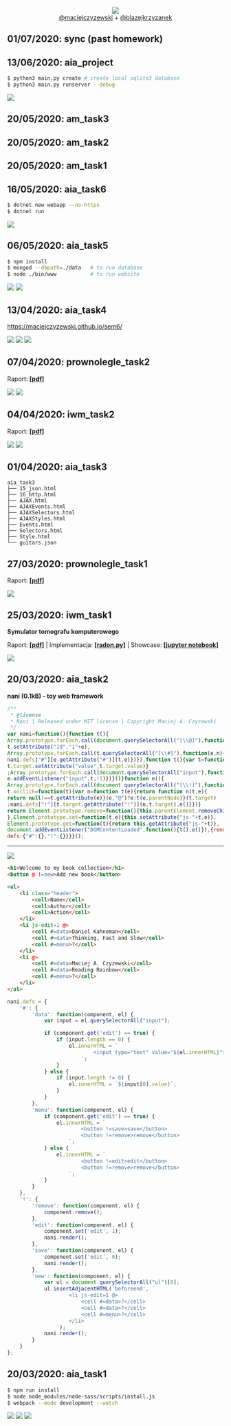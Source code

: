 <p align="center">
	<img src="sem6.jpg" />
	<br>
	<a href="https://github.com/maciejczyzewski/">@maciejczyzewski</a> + <a href="https://github.com/blazejkrzyzanek/">@blazejkrzyzanek</a>
</p>

## 01/07/2020: sync (past homework)

## 13/06/2020: aia_project

```bash
$ python3 main.py create # create local sqlite3 database
$ python3 main.py runserver --debug
```

![](aia_project/screen-1.png)

## 20/05/2020: am_task3

## 20/05/2020: am_task2

## 20/05/2020: am_task1

## 16/05/2020: aia_task6

```bash
$ dotnet new webapp --no-https
$ dotnet run
```

![](aia_task6/screen.png)

## 06/05/2020: aia_task5

```bash
$ npm install
$ mongod --dbpath=./data   # to run database
$ node ./bin/www           # to run website
```

![](aia_task5/screen-1.png)
![](aia_task5/screen-2.png)

## 13/04/2020: aia_task4

https://maciejczyzewski.github.io/sem6/

![](aia_task4/screen-1.png)
![](aia_task4/screen-2.png)
![](aia_task4/screen-3.png)

## 07/04/2020: prownolegle_task2

Raport: [**[pdf]**](prownolegle_task2/PR_PROJ1.pdf)

![](prownolegle_task2/screen-1.png)
![](prownolegle_task2/screen-2.png)

## 04/04/2020: iwm_task2

Raport: [**[pdf]**](https://github.com/maciejczyzewski/sem6/blob/master/iwm_task2/raport/main.pdf)

![](iwm_task2/screen-1.png)
![](iwm_task2/screen-2.png)

## 01/04/2020: aia_task3

```
aia_task3
├── 15_json.html
├── 16_http.html
├── AJAX.html
├── AJAXEvents.html
├── AJAXSelectors.html
├── AJAXStyles.html
├── Events.html
├── Selectors.html
├── Style.html
└── guitars.json
```

## 27/03/2020: prownolegle_task1

Raport: [**[pdf]**](prownolegle_task1/raport/main.pdf)

![](prownolegle_task1/screen.png)

## 25/03/2020: iwm_task1

**Symulator tomografu komputerowego**

Raport: [**[pdf]**](https://github.com/maciejczyzewski/sem6/blob/master/iwm_task1/raport/main.pdf) |
Implementacja: [**[radon.py]**](https://github.com/maciejczyzewski/sem6/blob/master/iwm_task1/radon.py) |
Showcase: [**[jupyter notebook]**](https://github.com/maciejczyzewski/sem6/blob/master/iwm_task1/showcase.ipynb)

![](iwm_task1/screen.png)

## 20/03/2020: aia_task2

**nani (0.1kB) - toy web framework**

```js
/**
 * @license
 * Nani | Released under MIT license | Copyright Maciej A. Czyzewski
 */
var nani=function(){function t(){
Array.prototype.forEach.call(document.querySelectorAll("[\\@]"),function(t,e){
t.setAttribute("id","i"+e),
Array.prototype.forEach.call(t.querySelectorAll("[\\#]"),function(e,n){
nani.defs["#"][e.getAttribute("#")](t,e)})}),function t(){var t=function(t){
t.target.setAttribute("value",t.target.value)}
;Array.prototype.forEach.call(document.querySelectorAll("input"),function(e,n){
e.addEventListener("input",t,!1)})}()}function e(){
Array.prototype.forEach.call(document.querySelectorAll("[\\!]"),function(t,n){
t.onclick=function(t){var n=function t(e){return function n(t,e){
return null!==t.getAttribute(e)}(e,"@")?e:t(e.parentNode)}(t.target)
;nani.defs["!"][t.target.getAttribute("!")](n,t.target),e()}})}
return Element.prototype.remove=function(){this.parentElement.removeChild(this)
},Element.prototype.set=function(t,e){this.setAttribute("js-"+t,e)},
Element.prototype.get=function(t){return this.getAttribute("js-"+t)},
document.addEventListener("DOMContentLoaded",function(){t(),e()}),{render:t,
defs:{"#":{},"!":{}}}}();
```

---

![](aia_task2/screen.png)

```html
<h1>Welcome to my book collection</h1>
<button @ !=new>Add new book</button>

<ul>
    <li class="header">
        <cell>Name</cell>
        <cell>Author</cell>
        <cell>Action</cell>
    </li>
    <li js-edit=1 @>
        <cell #=data>Daniel Kahneman</cell>
        <cell #=data>Thinking, Fast and Slow</cell>
        <cell #=menu>?</cell>
    </li>
    <li @>
        <cell #=data>Maciej A. Czyzewski</cell>
        <cell #=data>Reading Rainbow</cell>
        <cell #=menu>?</cell>
    </li>
</ul>
```

```js
nani.defs = {
	'#': {
		'data': function(component, el) {
			var input = el.querySelectorAll("input");

			if (component.get('edit') == true) {
				if (input.length == 0) {
					el.innerHTML = `
							<input type="text" value="${el.innerHTML}">
						`;
				}
			} else {
				if (input.length != 0) {
					el.innerHTML = `${input[0].value}`;
				}
			}
		},
		'menu': function(component, el) {
			if (component.get('edit') == true) {
				el.innerHTML = `
						<button !=save>save</button>
						<button !=remove>remove</button>
					`;
			} else {
				el.innerHTML = `
						<button !=edit>edit</button>
						<button !=remove>remove</button>
					`;
			}
		}
	},
	'!': {
		'remove': function(component, el) {
			component.remove();
		},
		'edit': function(component, el) {
			component.set('edit', 1);
			nani.render();
		},
		'save': function(component, el) {
			component.set('edit', 0);
			nani.render();
		},
		'new': function(component, el) {
			var ul = document.querySelectorAll("ul")[0];
			ul.insertAdjacentHTML('beforeend', `
					<li js-edit=1 @>
						<cell #=data>?</cell>
						<cell #=data>?</cell>
						<cell #=menu>?</cell>
					</li>
				`);
			nani.render();
		}
	}
};
```

## 20/03/2020: aia_task1

```bash
$ npm run install
$ node node_modules/node-sass/scripts/install.js
$ webpack --mode development --watch
```

<img src="aia_task1/screen-1.png" />
<img src="aia_task1/screen-2.png" />
<img src="aia_task1/screen-3.png" />
